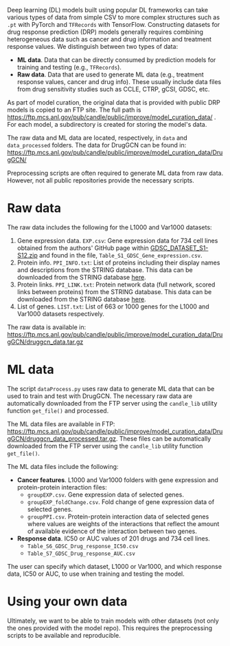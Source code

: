 Deep learning (DL) models built using popular DL frameworks can take various types of data from simple CSV to more complex structures such as `.pt` with PyTorch and `TFRecords` with TensorFlow.
Constructing datasets for drug response prediction (DRP) models generally requires combining heterogeneous data such as cancer and drug information and treatment response values.
We distinguish between two types of data:
- __ML data__. Data that can be directly consumed by prediction models for training and testing (e.g., `TFRecords`).
- __Raw data__. Data that are used to generate ML data (e.g., treatment response values, cancer and drug info). These usually include data files from drug sensitivity studies such as CCLE, CTRP, gCSI, GDSC, etc.

As part of model curation, the original data that is provided with public DRP models is copied to an FTP site. The full path is https://ftp.mcs.anl.gov/pub/candle/public/improve/model_curation_data/ . For each model, a subdirectory is created for storing the model's data.

The raw data and ML data are located, respectively, in `data` and `data_processed` folders. The data for DrugGCN can be found in: https://ftp.mcs.anl.gov/pub/candle/public/improve/model_curation_data/DrugGCN/

Preprocessing scripts are often required to generate ML data from raw data. However, not all public repositories provide the necessary scripts.


# Raw data
The raw data includes the following for the L1000 and Var1000 datasets:
1) Gene expression data. `EXP.csv`: Gene expression data for 734 cell lines obtained from the authors' GitHub page within [GDSC_DATASET_S1-S12.zip](https://github.com/Jinyu2019/Suppl-data-BBpaper/blob/master/GDSC_DATASET_S1-S12.zip) and found in the file,  `Table_S1_GDSC_Gene_expression.csv`.
2) Protein info. `PPI_INFO.txt`: List of proteins including their display names and descriptions from the STRING database. This data can be downloaded from the STRING database [here](https://stringdb-static.org/download/protein.info.v11.5/9606.protein.info.v11.5.txt.gz).
3) Protein links. `PPI_LINK.txt`: Protein network data (full network, scored links between proteins) from the STRING database. This data can be downloaded from the STRING database [here](https://stringdb-static.org/download/protein.links.v11.5/9606.protein.links.v11.5.txt.gz).
4) List of genes. `LIST.txt`: List of 663 or 1000 genes for the L1000 and Var1000 datasets respectively.

The raw data is available in: https://ftp.mcs.anl.gov/pub/candle/public/improve/model_curation_data/DrugGCN/druggcn_data.tar.gz


# ML data
The script `dataProcess.py` uses raw data to generate ML data that can be used to train and test with DrugGCN. The necessary raw data are automatically downloaded from the FTP server using the `candle_lib` utility function `get_file()` and processed. 

The ML data files are available in FTP: https://ftp.mcs.anl.gov/pub/candle/public/improve/model_curation_data/DrugGCN/druggcn_data_processed.tar.gz. These files can be automatically downloaded from the FTP server using the `candle_lib` utility function `get_file()`.

The ML data files include the following:

- __Cancer features__. L1000 and Var1000 folders with gene expression and protein-protein interaction files: 
  - `groupEXP.csv`. Gene expression data of selected genes.
  - `groupEXP_foldChange.csv`. Fold change of gene expression data of selected genes.
  - `groupPPI.csv`. Protein-protein interaction data of selected genes where values are weights of the interactions that reflect the amount of available evidence of the interaction between two genes.
- __Response data__. IC50 or AUC values of 201 drugs and 734 cell lines.
  - `Table_S6_GDSC_Drug_response_IC50.csv`
  - `Table_S7_GDSC_Drug_response_AUC.csv`

The user can specify which dataset, L1000 or Var1000, and which response data, IC50 or AUC, to use when training and testing the model.

# Using your own data
Ultimately, we want to be able to train models with other datasets (not only the ones provided with the model repo). This requires the preprocessing scripts to be available and reproducible.

